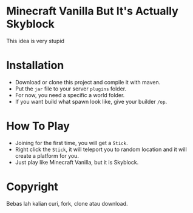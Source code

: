 # Minecraft Vanilla But It's Actually Skyblock
This idea is very stupid

# Installation

* Download or clone this project and compile it with maven.
* Put the ```jar``` file to your server ```plugins``` folder.
* For now, you need a specific a world folder.
* If you want build what spawn look like, give your builder ```/op```.

# How To Play

* Joining for the first time, you will get a ```Stick```.
* Right click the ```Stick```, it will teleport you to random location and it will create a platform for you.
* Just play like Minecraft Vanilla, but it is Skyblock.


# Copyright
Bebas lah kalian curi, fork, clone atau download.
